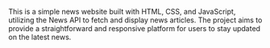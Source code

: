 This is a simple news website built with HTML, CSS, and JavaScript, utilizing the News API to fetch and display news articles. The project aims to provide a straightforward and responsive platform for users to stay updated on the latest news.
